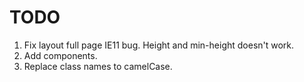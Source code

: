 # TODO
1. Fix layout full page IE11 bug. Height and min-height doesn't work.
2. Add components.
3. Replace class names to camelCase.
